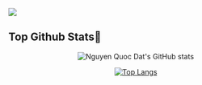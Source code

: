 
![](https://komarev.com/ghpvc/?username=nqdat2002&color=blue)

## Top Github Stats🌟


<div align="center">

![Nguyen Quoc Dat's GitHub stats](https://github-readme-stats.vercel.app/api?username=nqdat2002&show_icons=true&theme=transparent)

</div>
<div align="center">
  
[![Top Langs](https://github-readme-stats.vercel.app/api/top-langs/?username=nqdat2002&layout=compact&langs_count=10&theme=transparent)](https://github.com/anuraghazra/github-readme-stats)

</div>


